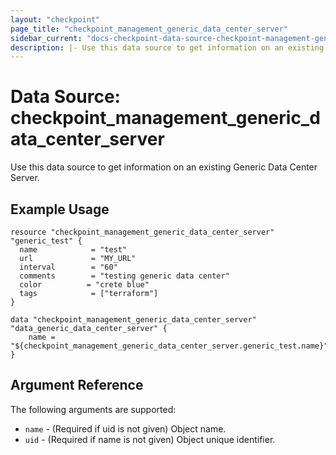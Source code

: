 ```yaml
---
layout: "checkpoint"
page_title: "checkpoint_management_generic_data_center_server"
sidebar_current: "docs-checkpoint-data-source-checkpoint-management-generic-data-center-server"
description: |- Use this data source to get information on an existing generic data center server.
---
```


# Data Source: checkpoint_management_generic_data_center_server

Use this data source to get information on an existing Generic Data Center Server.

## Example Usage


```hcl
resource "checkpoint_management_generic_data_center_server" "generic_test" {
  name            = "test"
  url             = "MY_URL"
  interval        = "60"
  comments        = "testing generic data center"
  color          = "crete blue"
  tags            = ["terraform"]
}

data "checkpoint_management_generic_data_center_server" "data_generic_data_center_server" {
    name = "${checkpoint_management_generic_data_center_server.generic_test.name}"
}
```

## Argument Reference

The following arguments are supported:

* `name` - (Required if uid is not given) Object name.
* `uid` - (Required if name is not given) Object unique identifier.
